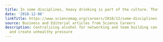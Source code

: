 ```yaml
---
title: In some disciplines, heavy drinking is part of the culture. That can be a problem
date: '2018-12-06'
linkTitle: https://www.sciencemag.org/careers/2018/12/some-disciplines-heavy-drinking-part-culture-can-be-problem
source: Business and Editorial articles from Science Careers
description: Centralizing alcohol for networking and team building can exclude people
  and create unhealthy pressure
---
```

